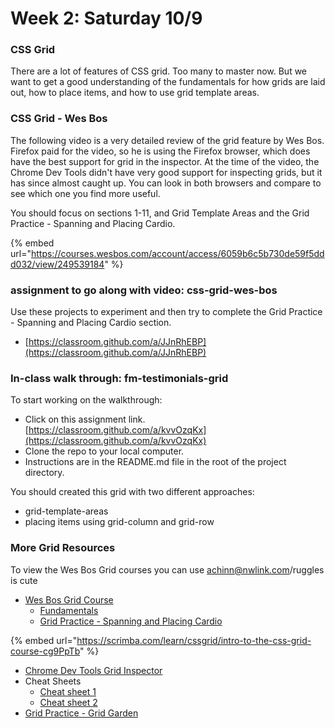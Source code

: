 # Week 2: Saturday 10/9

### CSS Grid 

There are a lot of features of CSS grid. Too many to master now. But we want to get a good understanding of the fundamentals for how grids are laid out, how to place items, and how to use grid template areas.

### CSS Grid - Wes Bos

The following video is a very detailed review of the grid feature by Wes Bos. Firefox paid for the video, so he is using the Firefox browser, which does have the best support for grid in the inspector. At the time of the video, the Chrome Dev Tools didn't have very good support for inspecting grids, but it has since almost caught up. You can look in both browsers and compare to see which one you find more useful.

You should focus on sections 1-11, and Grid Template Areas and the Grid Practice - Spanning and Placing Cardio.

{% embed url="https://courses.wesbos.com/account/access/6059b6c5b730de59f5ddd032/view/249539184" %}

### assignment to go along with video: css-grid-wes-bos <a id="in-class-walk-through-rdb-bbq-splash-page"></a>

Use these projects to experiment and then try to complete the Grid Practice - Spanning and Placing Cardio section.

* [https://classroom.github.com/a/JJnRhEBP](https://classroom.github.com/a/JJnRhEBP)

### 

### In-class walk through: fm-testimonials-grid

To start working on the walkthrough:‌

* Click on this assignment link. [https://classroom.github.com/a/kvvOzqKx](https://classroom.github.com/a/kvvOzqKx)​
* Clone the repo to your local computer.
* Instructions are in the README.md file in the root of the project directory.

You should created this grid with two different approaches:

* grid-template-areas
* placing items using grid-column and grid-row

### 

### More Grid Resources

To view the Wes Bos Grid courses you can use achinn@nwlink.com/ruggles is cute

* [Wes Bos Grid Course](https://courses.wesbos.com/account/access/6059b6c5b730de59f5ddd032/view/249539184)
  * [Fundamentals](https://courses.wesbos.com/account/access/6059b6c5b730de59f5ddd032/view/249539184)
  * [Grid Practice - Spanning and Placing Cardio](https://courses.wesbos.com/account/access/6059b6c5b730de59f5ddd032/view/249544410)

{% embed url="https://scrimba.com/learn/cssgrid/intro-to-the-css-grid-course-cg9PpTb" %}

* [Chrome Dev Tools Grid Inspector](https://developer.chrome.com/docs/devtools/css/grid/)
* Cheat Sheets
  * [Cheat sheet 1](https://grid.malven.co/)
  * [Cheat sheet 2](https://res.cloudinary.com/practicaldev/image/fetch/s--X30jomsg--/c_limit%2Cf_auto%2Cfl_progressive%2Cq_auto%2Cw_880/https://github.com/simonpaix/images/blob/main/blog/LearnPine_Grid_CheatSheet.png%3Fraw%3Dtrue)
* [Grid Practice - Grid Garden](http://cssgridgarden.com/)

